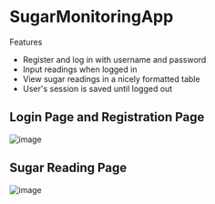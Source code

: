 # SugarMonitoringApp
Features
- Register and log in with username and password
- Input readings when logged in
- View sugar readings in a nicely formatted table
- User's session is saved until logged out

## Login Page and Registration Page
![image](https://user-images.githubusercontent.com/83194359/178146694-87c49f96-05e7-4d92-a190-5e0010d77cd0.png)

## Sugar Reading Page
![image](https://user-images.githubusercontent.com/83194359/178146801-dc6e9626-a194-471a-86db-4390e51a641e.png)

